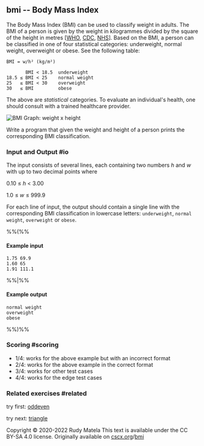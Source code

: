 bmi -- Body Mass Index
----------------------

The Body Mass Index (BMI) can be used to classify weight in adults.
The BMI of a person is given by
the weight in kilogrammes divided by the square of the height in metres
[[WHO], [CDC], [NHS]].
Based on the BMI,
a person can be classified in one of four statistical categories:
underweight,
normal weight,
overweight
or obese.  See the following table:

[WHO]: https://web.archive.org/web/20090418181049/http://www.who.int/bmi/index.jsp?introPage=intro_3.html
[CDC]: https://www.cdc.gov/healthyweight/assessing/bmi/adult_bmi/
[NHS]: https://www.nhs.uk/live-well/healthy-weight/bmi-calculator/

	BMI = w/h² (kg/m²)

	       BMI < 18.5  underweight
	18.5 ≤ BMI < 25    normal weight
	25   ≤ BMI < 30    overweight
	30   ≤ BMI         obese

The above are _statistical_ categories.
To evaluate an individual's health,
one should consult with a trained healthcare provider.

![BMI Graph: weight x height](/bmi.svg)

Write a program that
given the weight and height of a person
prints the corresponding BMI classification.

### Input and Output  #io

The input consists of several lines,
each containing two numbers _h_ and _w_
with up to two decimal points where

0.10 ≤ _h_ < 3.00

1.0 ≤ _w_ ≤ 999.9

For each line of input,
the output should contain a single line with the corresponding BMI
classification in lowercase letters:
`underweight`,
`normal weight`,
`overweight` or
`obese`.

%%(%%

#### Example input

	1.75 69.9
	1.60 65
	1.91 111.1

%%|%%

#### Example output

	normal weight
	overweight
	obese

%%)%%

### Scoring  #scoring

* 1/4: works for the above example but with an incorrect format
* 2/4: works for the above example in the correct format
* 3/4: works for other test cases
* 4/4: works for the edge test cases

### Related exercises  #related

try first: [oddeven](/oddeven)

try next: [triangle](/triangle)


Copyright © 2020-2022  Rudy Matela
This text is available under the CC BY-SA 4.0 license.
Originally available on [cscx.org](https://cscx.org)/[bmi](https://cscx.org/bmi)
